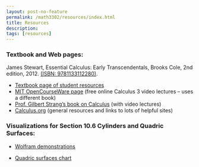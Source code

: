 ```yaml
---
layout: post-no-feature
permalink: /math3302/resources/index.html
title: Resources
description: 
tags: [resources]
---
```



### Textbook and Web pages:

James Stewart, Essential Calculus: Early Transcendentals, Brooks Cole, 2nd edition, 2012. [(ISBN: 9781133112280)](https://isbnsearch.org/isbn/9781133112280).

* [Textbook page of student resources](https://www.stewartcalculus.com/media/13_home.php)
* [MIT OpenCourseWare page](https://ocw.mit.edu/courses/mathematics/18-02-multivariable-calculus-fall-2007/) (free online Calculus 3 video lectures – uses a different book)
* [Prof. Gilbert Strang’s book on Calculus](https://ocw.mit.edu/resources/res-18-001-calculus-online-textbook-spring-2005/textbook/) (with video lectures)
* [Calculus.org](http://www.calculus.org/) (general resources and links to lots of helpful sites)


### Visualizations for Section 10.6 Cylinders and Quadric Surfaces:

* [Wolfram demonstrations](http://demonstrations.wolfram.com/CrossSectionsOfQuadraticSurfaces)

* <a href="/assets/quadric_surfaces_chart.pdf">Quadric surfaces chart </a> 






